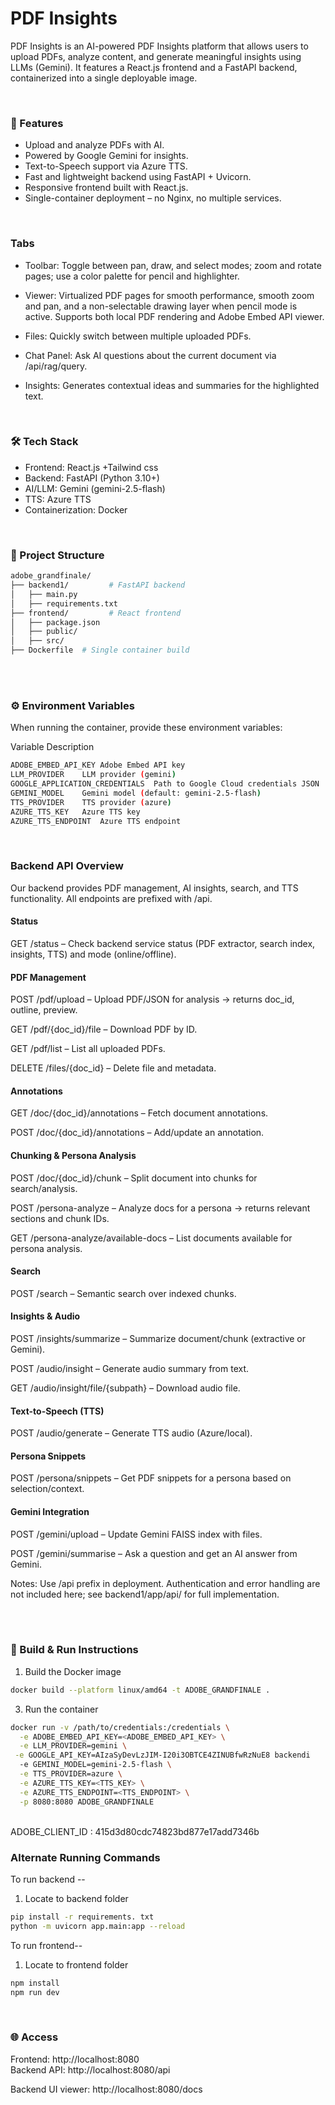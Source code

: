 # PDF Insights

PDF Insights is an AI-powered PDF Insights platform that allows users to upload PDFs, analyze content, and generate meaningful insights using LLMs (Gemini).
It features a React.js frontend and a FastAPI backend, containerized into a single deployable image.

<br>

### 🚀 Features
- Upload and analyze PDFs with AI.
- Powered by Google Gemini for insights.
- Text-to-Speech support via Azure TTS.
- Fast and lightweight backend using FastAPI + Uvicorn.
- Responsive frontend built with React.js.
- Single-container deployment – no Nginx, no multiple services.

<br>

### Tabs
- Toolbar: Toggle between pan, draw, and select modes; zoom and rotate pages; use a color palette for pencil and highlighter.

- Viewer: Virtualized PDF pages for smooth performance, smooth zoom and pan, and a non-selectable drawing layer when pencil mode is active. Supports both local PDF rendering and Adobe Embed API viewer.

- Files: Quickly switch between multiple uploaded PDFs.

- Chat Panel: Ask AI questions about the current document via /api/rag/query.

- Insights: Generates contextual ideas and summaries for the highlighted text.

<br>

### 🛠️ Tech Stack
- Frontend: React.js +Tailwind css
- Backend: FastAPI (Python 3.10+)
- AI/LLM: Gemini (gemini-2.5-flash)
- TTS: Azure TTS
- Containerization: Docker
  
<br>

### 📂 Project Structure
```bash
adobe_grandfinale/
├── backend1/         # FastAPI backend
│   ├── main.py
│   ├── requirements.txt
├── frontend/         # React frontend
│   ├── package.json
│   ├── public/
│   ├── src/
├── Dockerfile  # Single container build
```
<br>
<br>

### ⚙️ Environment Variables

When running the container, provide these environment variables:

Variable	Description
```bash
ADOBE_EMBED_API_KEY	Adobe Embed API key
LLM_PROVIDER	LLM provider (gemini)
GOOGLE_APPLICATION_CREDENTIALS	Path to Google Cloud credentials JSON
GEMINI_MODEL	Gemini model (default: gemini-2.5-flash)
TTS_PROVIDER	TTS provider (azure)
AZURE_TTS_KEY	Azure TTS key
AZURE_TTS_ENDPOINT	Azure TTS endpoint
```

<br>

### Backend API Overview

Our backend provides PDF management, AI insights, search, and TTS functionality. All endpoints are prefixed with /api.

#### Status

GET /status – Check backend service status (PDF extractor, search index, insights, TTS) and mode (online/offline).

#### PDF Management

POST /pdf/upload – Upload PDF/JSON for analysis → returns doc_id, outline, preview.

GET /pdf/{doc_id}/file – Download PDF by ID.

GET /pdf/list – List all uploaded PDFs.

DELETE /files/{doc_id} – Delete file and metadata.

#### Annotations

GET /doc/{doc_id}/annotations – Fetch document annotations.

POST /doc/{doc_id}/annotations – Add/update an annotation.

#### Chunking & Persona Analysis

POST /doc/{doc_id}/chunk – Split document into chunks for search/analysis.

POST /persona-analyze – Analyze docs for a persona → returns relevant sections and chunk IDs.

GET /persona-analyze/available-docs – List documents available for persona analysis.

#### Search

POST /search – Semantic search over indexed chunks.

#### Insights & Audio

POST /insights/summarize – Summarize document/chunk (extractive or Gemini).

POST /audio/insight – Generate audio summary from text.

GET /audio/insight/file/{subpath} – Download audio file.

#### Text-to-Speech (TTS)

POST /audio/generate – Generate TTS audio (Azure/local).

#### Persona Snippets

POST /persona/snippets – Get PDF snippets for a persona based on selection/context.

#### Gemini Integration

POST /gemini/upload – Update Gemini FAISS index with files.

POST /gemini/summarise – Ask a question and get an AI answer from Gemini.

Notes: Use /api prefix in deployment. Authentication and error handling are not included here; see backend1/app/api/ for full implementation.

<br>
<br>

### 🐳 Build & Run Instructions
1. Build the Docker image <br>
```bash
docker build --platform linux/amd64 -t ADOBE_GRANDFINALE .
```

3. Run the container <br>
```bash
docker run -v /path/to/credentials:/credentials \
  -e ADOBE_EMBED_API_KEY=<ADOBE_EMBED_API_KEY> \
  -e LLM_PROVIDER=gemini \
 -e GOOGLE_API_KEY=AIzaSyDevLzJIM-I20i3OBTCE4ZINUBfwRzNuE8 backendi
  -e GEMINI_MODEL=gemini-2.5-flash \
  -e TTS_PROVIDER=azure \
  -e AZURE_TTS_KEY=<TTS_KEY> \
  -e AZURE_TTS_ENDPOINT=<TTS_ENDPOINT> \
  -p 8080:8080 ADOBE_GRANDFINALE
```
<br>
ADOBE_CLIENT_ID : 415d3d80cdc74823bd877e17add7346b

<br>

### Alternate Running Commands 
To run backend --
1. Locate to backend folder <br>
```bash
pip install -r requirements. txt
python -m uvicorn app.main:app --reload 
```


To run frontend--
1. Locate to frontend folder <br>
```bash
npm install
npm run dev
```
<br>

### 🌐 Access

Frontend: http://localhost:8080 <br>
Backend API: http://localhost:8080/api

Backend UI viewer: http://localhost:8080/docs

